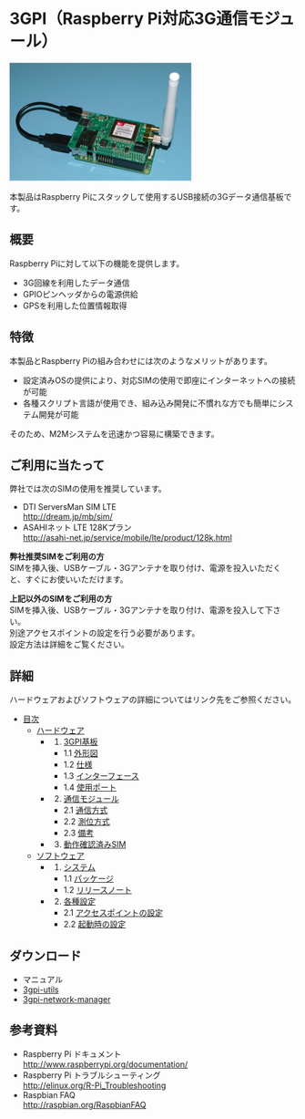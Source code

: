 # 3GPI（Raspberry Pi対応3G通信モジュール）

![3GPI on Raspberry Pi Model B+](image/3GPIonModelBplus-320x208.jpg)  

本製品はRaspberry Piにスタックして使用するUSB接続の3Gデータ通信基板です。  

## 概要
Raspberry Piに対して以下の機能を提供します。  
* 3G回線を利用したデータ通信
* GPIOピンヘッダからの電源供給
* GPSを利用した位置情報取得

## 特徴
本製品とRaspberry Piの組み合わせには次のようなメリットがあります。  
* 設定済みOSの提供により、対応SIMの使用で即座にインターネットへの接続が可能  
* 各種スクリプト言語が使用でき、組み込み開発に不慣れな方でも簡単にシステム開発が可能  

そのため、M2Mシステムを迅速かつ容易に構築できます。

## ご利用に当たって  
弊社では次のSIMの使用を推奨しています。  
* DTI ServersMan SIM LTE  
  http://dream.jp/mb/sim/  
* ASAHIネット LTE 128Kプラン  
  http://asahi-net.jp/service/mobile/lte/product/128k.html  

**弊社推奨SIMをご利用の方**  
SIMを挿入後、USBケーブル・3Gアンテナを取り付け、電源を投入いただくと、すぐにお使いいただけます。

**上記以外のSIMをご利用の方**  
SIMを挿入後、USBケーブル・3Gアンテナを取り付け、電源を投入して下さい。  
別途アクセスポイントの設定を行う必要があります。  
設定方法は詳細をご覧ください。  

## 詳細  
ハードウェアおよびソフトウェアの詳細についてはリンク先をご参照ください。  
* [目次](../../wiki)  
  * [ハードウェア](../../wiki/ハードウェア)  
    * 1. [3GPI基板](../../wiki/ハードウェア#1-3gpi%E5%9F%BA%E6%9D%BF)  
      * 1.1 [外形図](../../wiki/ハードウェア#11-%E5%A4%96%E5%BD%A2%E5%9B%B3)  
      * 1.2 [仕様](../../wiki/ハードウェア#12-%E4%BB%95%E6%A7%98)  
      * 1.3 [インターフェース](../../wiki/ハードウェア#13-%E3%82%A4%E3%83%B3%E3%82%BF%E3%83%BC%E3%83%95%E3%82%A7%E3%83%BC%E3%82%B9)  
      * 1.4 [使用ポート](../../wiki/ハードウェア#14-%E4%BD%BF%E7%94%A8%E3%83%9D%E3%83%BC%E3%83%88)  
    * 2. [通信モジュール](../../wiki/ハードウェア#2-%E9%80%9A%E4%BF%A1%E3%83%A2%E3%82%B8%E3%83%A5%E3%83%BC%E3%83%AB)  
      * 2.1 [通信方式](../../wiki/ハードウェア#21-%E9%80%9A%E4%BF%A1%E6%96%B9%E5%BC%8F)  
      * 2.2 [測位方式](../../wiki/ハードウェア#22-%E6%B8%AC%E4%BD%8D%E6%96%B9%E5%BC%8F)  
      * 2.3 [備考](../../wiki/ハードウェア#23-%E5%82%99%E8%80%83)  
    * 3. [動作確認済みSIM](../../wiki/ハードウェア#3-%E5%8B%95%E4%BD%9C%E7%A2%BA%E8%AA%8D%E6%B8%88%E3%81%BFsim)  
  * [ソフトウェア](../../wiki/ソフトウェア)  
    * 1. [システム](../../wiki/ソフトウェア#1-%E3%82%B7%E3%82%B9%E3%83%86%E3%83%A0)  
      * 1.1 [パッケージ](../../wiki/ソフトウェア#11-%E3%83%91%E3%83%83%E3%82%B1%E3%83%BC%E3%82%B8)  
      * 1.2 [リリースノート](../../wiki/ソフトウェア#12-%E3%83%AA%E3%83%AA%E3%83%BC%E3%82%B9%E3%83%8E%E3%83%BC%E3%83%88)  
    * 2. [各種設定](../../wiki/ソフトウェア#2-%E5%90%84%E7%A8%AE%E8%A8%AD%E5%AE%9A)  
      * 2.1 [アクセスポイントの設定](../../wiki/ソフトウェア#21-%E3%82%A2%E3%82%AF%E3%82%BB%E3%82%B9%E3%83%9D%E3%82%A4%E3%83%B3%E3%83%88%E3%81%AE%E8%A8%AD%E5%AE%9A)  
      * 2.2 [起動時の設定](../../wiki/ソフトウェア#22-%E8%B5%B7%E5%8B%95%E6%99%82%E3%81%AE%E8%A8%AD%E5%AE%9A)  

## ダウンロード
 * マニュアル
 * [3gpi-utils](../../../3gpi-utils)
 * [3gpi-network-manager](../../../3gpi-network-manager)

## 参考資料  
 + Raspberry Pi ドキュメント  
   http://www.raspberrypi.org/documentation/  
 + Raspberry Pi トラブルシューティング  
   http://elinux.org/R-Pi_Troubleshooting  
 + Raspbian FAQ  
   http://raspbian.org/RaspbianFAQ  
